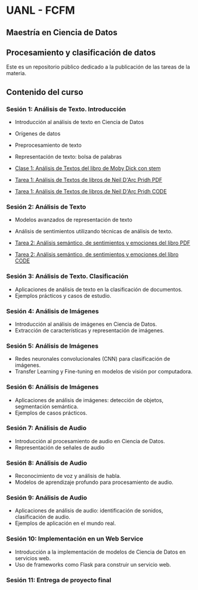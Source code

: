 # UANL - FCFM

## Maestría en Ciencia de Datos

## Procesamiento y clasificación de datos

Este es un repositorio público dedicado a la publicación de las tareas de la materia.

## Contenido del curso

### Sesión 1: Análisis de Texto. Introducción
- Introducción al análisis de texto en Ciencia de Datos
- Orígenes de datos
- Preprocesamiento de texto
- Representación de texto: bolsa de palabras

- [Clase 1: Análisis de Textos del libro de Moby Dick con stem](./Semana%201/Clase_1_Análisis_de_Texto_de_Moby_Dick.ipynb)
- [Tarea 1: Análisis de Textos de libros de Neil D'Arc Pridh PDF](./Semana%201/PYCD_Tarea01_Análisis_Libros.pdf)
- [Tarea 1: Análisis de Textos de libros de Neil D'Arc Pridh CODE](./Semana%201/Tarea01_Análisis_Libros.ipynb)

### Sesión 2: Análisis de Texto
- Modelos avanzados de representación de texto
- Análisis de sentimientos utilizando técnicas de análisis de texto.

- [Tarea 2: Análisis semántico, de sentimientos y emociones del libro PDF](./Semana%202/PYCD_Tarea02_Análisis_semántico_y_sentimientos.pdf)
- [Tarea 2: Análisis semántico, de sentimientos y emociones del libro CODE](./Semana%202/Tarea02_Análisis%20de%20sentimientos.ipynb)

### Sesión 3: Análisis de Texto. Clasificación
- Aplicaciones de análisis de texto en la clasificación de documentos.
- Ejemplos prácticos y casos de estudio.

### Sesión 4: Análisis de Imágenes
- Introducción al análisis de imágenes en Ciencia de Datos.
- Extracción de características y representación de imágenes.

### Sesión 5: Análisis de Imágenes
- Redes neuronales convolucionales (CNN) para clasificación de imágenes.
- Transfer Learning y Fine-tuning en modelos de visión por computadora.

### Sesión 6: Análisis de Imágenes
- Aplicaciones de análisis de imágenes: detección de objetos, segmentación semántica.
- Ejemplos de casos prácticos.

### Sesión 7: Análisis de Audio
- Introducción al procesamiento de audio en Ciencia de Datos.
- Representación de señales de audio

### Sesión 8: Análisis de Audio
- Reconocimiento de voz y análisis de habla.
- Modelos de aprendizaje profundo para procesamiento de audio.

### Sesión 9: Análisis de Audio
- Aplicaciones de análisis de audio: identificación de sonidos, clasificación de audio.
- Ejemplos de aplicación en el mundo real.

### Sesión 10: Implementación en un Web Service
- Introducción a la implementación de modelos de Ciencia de Datos en servicios web.
- Uso de frameworks como Flask para construir un servicio web.

### Sesión 11: Entrega de proyecto final
